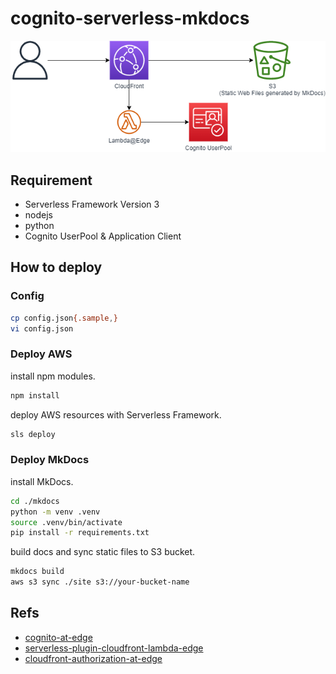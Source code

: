 # cognito-serverless-mkdocs

![](image.drawio.png)

## Requirement

- Serverless Framework Version 3
- nodejs
- python
- Cognito UserPool & Application Client

## How to deploy

### Config


```sh
cp config.json{.sample,}
vi config.json
```

### Deploy AWS
install npm modules.

```sh
npm install
```

deploy AWS resources with Serverless Framework.

```sh
sls deploy
```

### Deploy MkDocs

install MkDocs.

```sh
cd ./mkdocs
python -m venv .venv
source .venv/bin/activate
pip install -r requirements.txt
```

build docs and sync static files to S3 bucket.

```sh
mkdocs build
aws s3 sync ./site s3://your-bucket-name
```



## Refs

- [cognito-at-edge](https://github.com/awslabs/cognito-at-edge)
- [serverless-plugin-cloudfront-lambda-edge](https://github.com/silvermine/serverless-plugin-cloudfront-lambda-edge)
- [cloudfront-authorization-at-edge](https://github.com/aws-samples/cloudfront-authorization-at-edge)